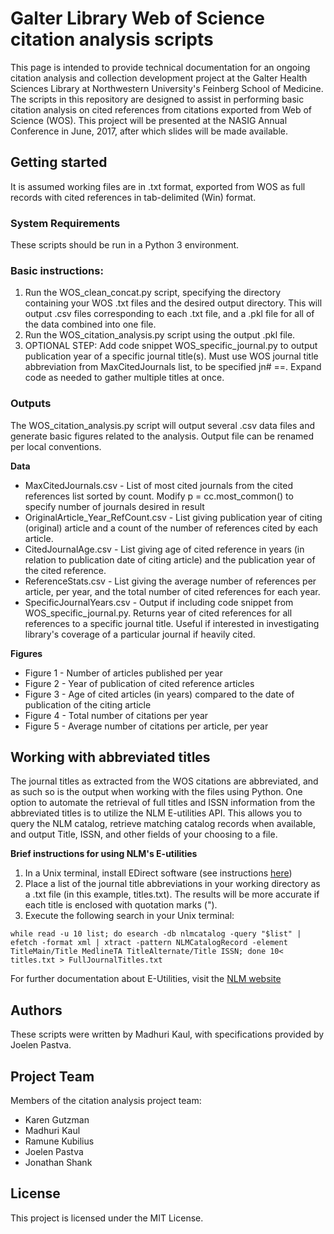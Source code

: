 # Galter Library Web of Science citation analysis scripts

This page is intended to provide technical documentation for an ongoing citation analysis and collection development project at the Galter Health Sciences Library at Northwestern University's Feinberg School of Medicine. The scripts in this repository are designed to assist in performing basic citation analysis on cited references from citations exported from Web of Science (WOS). This project will be presented at the NASIG Annual Conference in June, 2017, after which slides will be made available.

## Getting started

It is assumed working files are in .txt format, exported from WOS as full records with cited references in tab-delimited (Win) format.


### System Requirements

These scripts should be run in a Python 3 environment.

### Basic instructions:

1. Run the WOS_clean_concat.py script, specifying the directory containing your WOS .txt files and the desired output directory. This will output .csv files corresponding to each .txt file, and a .pkl file for all of the data combined into one file.
2. Run the WOS_citation_analysis.py script using the output .pkl file.
3. OPTIONAL STEP: Add code snippet WOS_specific_journal.py to output publication year of a specific journal title(s). Must use WOS journal title abbreviation from MaxCitedJournals list, to be specified jn# ==. Expand code as needed to gather multiple titles at once.

### Outputs

The WOS_citation_analysis.py script will output several .csv data files and generate basic figures related to the analysis. Output file can be renamed per local conventions.

**Data**

- MaxCitedJournals.csv - List of most cited journals from the cited references list sorted by count. Modify p = cc.most_common() to specify number of journals desired in result
- OriginalArticle_Year_RefCount.csv - List giving publication year of citing (original) article and a count of the number of references cited by each article.
- CitedJournalAge.csv - List giving age of cited reference in years (in relation to publication date of citing article) and the publication year of the cited reference.
- ReferenceStats.csv - List giving the average number of references per article, per year, and the total number of cited references for each year.
- SpecificJournalYears.csv - Output if including code snippet from WOS_specific_journal.py. Returns year of cited references for all references to a specific journal title. Useful if interested in investigating library's coverage of a particular journal if heavily cited.

**Figures**

- Figure 1 - Number of articles published per year
- Figure 2 - Year of publication of cited reference articles
- Figure 3 - Age of cited articles (in years) compared to the date of publication of the citing article 
- Figure 4 - Total number of citations per year
- Figure 5 - Average number of citations per article, per year

## Working with abbreviated titles

The journal titles as extracted from the WOS citations are abbreviated, and as such so is the output when working with the files using Python. One option to automate the retrieval of full titles and ISSN information from the abbreviated titles is to utilize the NLM E-utilities API. This allows you to query the NLM catalog, retrieve matching catalog records when available, and output Title, ISSN, and other fields of your choosing to a file.

**Brief instructions for using NLM's E-utilities**


1. In a Unix terminal, install EDirect software (see instructions
[here](https://dataguide.nlm.nih.gov/edirect/install.html))
2. Place a list of the journal title abbreviations in your working directory as a .txt file (in this example, titles.txt). The results will be more accurate if each title is enclosed with quotation marks (").
3. Execute the following search in your Unix terminal:

```
while read -u 10 list; do esearch -db nlmcatalog -query "$list" | efetch -format xml | xtract -pattern NLMCatalogRecord -element TitleMain/Title MedlineTA TitleAlternate/Title ISSN; done 10< titles.txt > FullJournalTitles.txt

```

For further documentation about E-Utilities, visit the 
[NLM website](https://dataguide.nlm.nih.gov/)


## Authors 

These scripts were written by Madhuri Kaul, with specifications provided by Joelen Pastva.

## Project Team

Members of the citation analysis project team:

- Karen Gutzman
- Madhuri Kaul
- Ramune Kubilius
- Joelen Pastva
- Jonathan Shank


## License

This project is licensed under the MIT License.